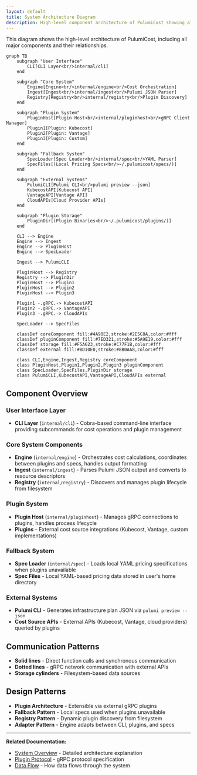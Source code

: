 ```yaml
---
layout: default
title: System Architecture Diagram
description: High-level component architecture of PulumiCost showing all major components and their relationships
---
```


This diagram shows the high-level architecture of PulumiCost, including all
major components and their relationships.

```mermaid
graph TB
    subgraph "User Interface"
        CLI[CLI Layer<br/>internal/cli]
    end

    subgraph "Core System"
        Engine[Engine<br/>internal/engine<br/>Cost Orchestration]
        Ingest[Ingest<br/>internal/ingest<br/>Pulumi JSON Parser]
        Registry[Registry<br/>internal/registry<br/>Plugin Discovery]
    end

    subgraph "Plugin System"
        PluginHost[Plugin Host<br/>internal/pluginhost<br/>gRPC Client Manager]
        Plugin1[Plugin: Kubecost]
        Plugin2[Plugin: Vantage]
        Plugin3[Plugin: Custom]
    end

    subgraph "Fallback System"
        SpecLoader[Spec Loader<br/>internal/spec<br/>YAML Parser]
        SpecFiles[(Local Pricing Specs<br/>~/.pulumicost/specs/)]
    end

    subgraph "External Systems"
        PulumiCLI[Pulumi CLI<br/>pulumi preview --json]
        KubecostAPI[Kubecost API]
        VantageAPI[Vantage API]
        CloudAPIs[Cloud Provider APIs]
    end

    subgraph "Plugin Storage"
        PluginDir[(Plugin Binaries<br/>~/.pulumicost/plugins/)]
    end

    CLI --> Engine
    Engine --> Ingest
    Engine --> PluginHost
    Engine --> SpecLoader

    Ingest --> PulumiCLI

    PluginHost --> Registry
    Registry --> PluginDir
    PluginHost --> Plugin1
    PluginHost --> Plugin2
    PluginHost --> Plugin3

    Plugin1 -.gRPC.-> KubecostAPI
    Plugin2 -.gRPC.-> VantageAPI
    Plugin3 -.gRPC.-> CloudAPIs

    SpecLoader --> SpecFiles

    classDef coreComponent fill:#4A90E2,stroke:#2E5C8A,color:#fff
    classDef pluginComponent fill:#7ED321,stroke:#5A9E19,color:#fff
    classDef storage fill:#F5A623,stroke:#C77F1B,color:#fff
    classDef external fill:#BD10E0,stroke:#8B0AA8,color:#fff

    class CLI,Engine,Ingest,Registry coreComponent
    class PluginHost,Plugin1,Plugin2,Plugin3 pluginComponent
    class SpecLoader,SpecFiles,PluginDir storage
    class PulumiCLI,KubecostAPI,VantageAPI,CloudAPIs external
```

## Component Overview

### User Interface Layer

- **CLI Layer** (`internal/cli`) - Cobra-based command-line interface
  providing subcommands for cost operations and plugin management

### Core System Components

- **Engine** (`internal/engine`) - Orchestrates cost calculations, coordinates
  between plugins and specs, handles output formatting
- **Ingest** (`internal/ingest`) - Parses Pulumi JSON output and converts to
  resource descriptors
- **Registry** (`internal/registry`) - Discovers and manages plugin lifecycle
  from filesystem

### Plugin System

- **Plugin Host** (`internal/pluginhost`) - Manages gRPC connections to
  plugins, handles process lifecycle
- **Plugins** - External cost source integrations (Kubecost, Vantage, custom
  implementations)

### Fallback System

- **Spec Loader** (`internal/spec`) - Loads local YAML pricing specifications
  when plugins unavailable
- **Spec Files** - Local YAML-based pricing data stored in user's home
  directory

### External Systems

- **Pulumi CLI** - Generates infrastructure plan JSON via
  `pulumi preview --json`
- **Cost Source APIs** - External APIs (Kubecost, Vantage, cloud providers)
  queried by plugins

## Communication Patterns

- **Solid lines** - Direct function calls and synchronous communication
- **Dotted lines** - gRPC network communication with external APIs
- **Storage cylinders** - Filesystem-based data sources

## Design Patterns

- **Plugin Architecture** - Extensible via external gRPC plugins
- **Fallback Pattern** - Local specs used when plugins unavailable
- **Registry Pattern** - Dynamic plugin discovery from filesystem
- **Adapter Pattern** - Engine adapts between CLI, plugins, and specs

---

**Related Documentation:**

- [System Overview](../system-overview.md) - Detailed architecture explanation
- [Plugin Protocol](../plugin-protocol.md) - gRPC protocol specification
- [Data Flow](data-flow.md) - How data flows through the system
